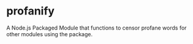 # profanify
A Node.js Packaged Module that functions to censor profane words for other modules using the package.
